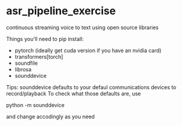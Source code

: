 # asr_pipeline_exercise
continuous streaming voice to text using open source libraries


Things you'll need to pip install:

- pytorch (ideally get cuda version if you have an nvidia card)
- transformers[torch]
- soundfile
- librosa
- sounddevice


Tips:
sounddevice defaults to your defaul communications devices to record/playback
To check what those defaults are, use 

python -m sounddevice

and change accodingly as you need
